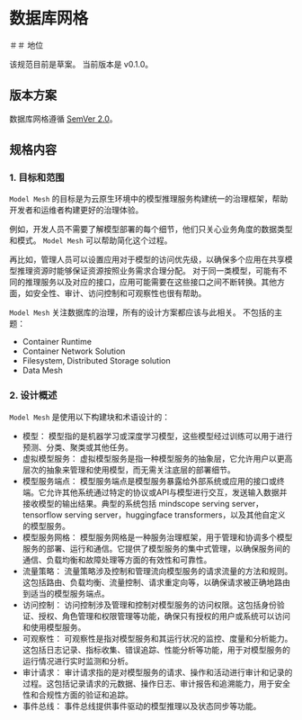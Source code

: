 # 数据库网格

＃＃ 地位

该规范目前是草案。 当前版本是 v0.1.0。

## 版本方案

数据库网格遵循 [SemVer 2.0](https://semver.org/spec/v2.0.0.html)。

## 规格内容

### 1. 目标和范围

`Model Mesh` 的目标是为云原生环境中的模型推理服务构建统一的治理框架，帮助开发者和运维者构建更好的治理体验。

例如，开发人员不需要了解模型部署的每个细节，他们只关心业务角度的数据类型和模式。 `Model Mesh` 可以帮助简化这个过程。

再比如，管理人员可以设置应用对于模型的访问优先级，以确保多个应用在共享模型推理资源时能够保证资源按照业务需求合理分配。 对于同一类模型，可能有不同的推理服务以及对应的接口，应用可能需要在这些接口之间不断转换。其他方面，如安全性、审计、访问控制和可观察性也很有帮助。

`Model Mesh` 关注数据库的治理，所有的设计方案都应该与此相关。 不包括的主题：
* Container Runtime
* Container Network Solution
* Filesystem, Distributed Storage solution
* Data Mesh


### 2. 设计概述

`Model Mesh` 是使用以下构建块和术语设计的：

* 模型： 模型指的是机器学习或深度学习模型，这些模型经过训练可以用于进行预测、分类、聚类或其他任务。
* 虚拟模型服务： 虚拟模型服务是指一种模型服务的抽象层，它允许用户以更高层次的抽象来管理和使用模型，而无需关注底层的部署细节。
* 模型服务端点： 模型服务端点是模型服务暴露给外部系统或应用的接口或终端。它允许其他系统通过特定的协议或API与模型进行交互，发送输入数据并接收模型的输出结果。典型的系统包括 mindscope serving server，tensorflow serving server，huggingface transformers，以及其他自定义的模型服务。
* 模型服务网格： 模型服务网格是一种服务治理框架，用于管理和协调多个模型服务的部署、运行和通信。它提供了模型服务的集中式管理，以确保服务间的通信、负载均衡和故障处理等方面的有效性和可靠性。
* 流量策略： 流量策略涉及控制和管理流向模型服务的请求流量的方法和规则。这包括路由、负载均衡、流量控制、请求重定向等，以确保请求被正确地路由到适当的模型服务端点。
* 访问控制： 访问控制涉及管理和控制对模型服务的访问权限。这包括身份验证、授权、角色管理和权限管理等功能，确保只有授权的用户或系统可以访问和使用模型服务。
* 可观察性： 可观察性是指对模型服务和其运行状况的监控、度量和分析能力。这包括日志记录、指标收集、错误追踪、性能分析等功能，用于对模型服务的运行情况进行实时监测和分析。
* 审计请求： 审计请求指的是对模型服务的请求、操作和活动进行审计和记录的过程。这包括记录请求的元数据、操作日志、审计报告和追溯能力，用于安全性和合规性方面的验证和追踪。
* 事件总线： 事件总线提供事件驱动的模型推理以及状态同步等功能。

